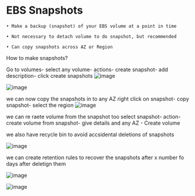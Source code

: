 # EBS Snapshots

    • Make a backup (snapshot) of your EBS volume at a point in time
  
    • Not necessary to detach volume to do snapshot, but recommended
  
    • Can copy snapshots across AZ or Region

How to make snapshots?

Go to volumes- select any volume- actions- create snapshot- add description- click create snapshots
![image](https://user-images.githubusercontent.com/107784718/212531564-e7d068a2-c6eb-449e-b160-8fe44bf407a1.png)

![image](https://user-images.githubusercontent.com/107784718/212531619-fa4a51b6-6174-4923-b76a-db83b7134684.png)

we can now copy the snapshots in to any AZ
right click on snapshot- copy snapshot- select the region 
![image](https://user-images.githubusercontent.com/107784718/212531645-6d5bd3d5-2012-48fd-aa0d-292d588cbe51.png)

we can re raete volume from the snapshot too
select snapshot- action- create volume from snapshot- give details and any AZ - Create volume

we also have recycle bin to avoid accsidental deletions of snapshots

![image](https://user-images.githubusercontent.com/107784718/212531815-071062a5-c3bb-4ccf-a5cb-d42aadc81564.png)

we can create retention rules to recover the snapshots after x number fo days after deletign them

![image](https://user-images.githubusercontent.com/107784718/212531833-ea0efd98-f21d-473e-9a4f-81329a648714.png)

![image](https://user-images.githubusercontent.com/107784718/212531848-34b8d1c0-516d-4588-8441-98419edf2fe2.png)
